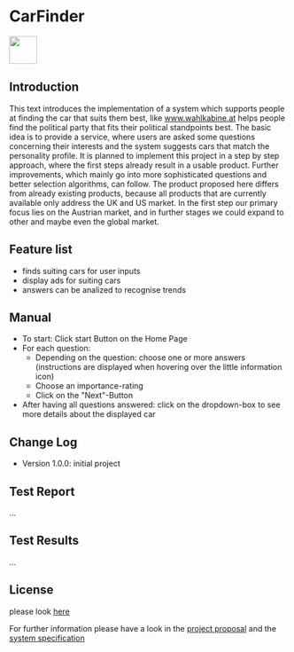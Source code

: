 # CarFinder
<img src="https://github.com/leonkuchinka/CarFinder/blob/master/logo.png" width="50"/>

## Introduction
This text introduces the implementation of a system which supports
people at finding the car that suits them best, like www.wahlkabine.at
helps people find the political party that fits their political standpoints
best.
The basic idea is to provide a service, where users are asked some
questions concerning their interests and the system suggests cars that
match the personality profile.
It is planned to implement this project in a step by step approach, where
the first steps already result in a usable product. Further improvements,
which mainly go into more sophisticated questions and better selection
algorithms, can follow.
The product proposed here differs from already existing products,
because all products that are currently available only address the UK
and US market. In the first step our primary focus lies on the Austrian
market, and in further stages we could expand to other and maybe even
the global market.

## Feature list
- finds suiting cars for user inputs
- display ads for suiting cars
- answers can be analized to recognise trends

## Manual
- To start: Click start Button on the Home Page
- For each question:
  - Depending on the question: choose one or more answers (instructions are displayed when hovering over the little information icon)
  - Choose an importance-rating
  - Click on the "Next"-Button
- After having all questions answered: click on the dropdown-box to see more details about the displayed car

## Change Log
- Version 1.0.0: initial project

## Test Report
...


## Test Results
...

## License
please look [here](https://github.com/leonkuchinka/CarFinder/blob/master/LICENSE)

For further information please have a look in the [project proposal](https://github.com/leonkuchinka/CarFinder/blob/master/ProjectProposalLSK.pdf) 
and the [system specification](https://github.com/leonkuchinka/CarFinder/blob/master/SystemSpecificationLSK.pdf)
